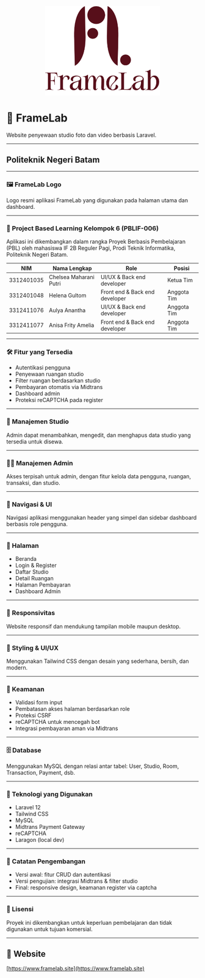 <p align="center">
  <img src="https://github.com/anisafrityamelia/FrameLab006/blob/main/public/images/logo_framelab_maroon_teks.png?raw=true" alt="FrameLab Logo" width="300"/>
</p>

# 🎥 FrameLab

Website penyewaan studio foto dan video berbasis Laravel.

---

## Politeknik Negeri Batam

---

### 🖼️ FrameLab Logo
Logo resmi aplikasi FrameLab yang digunakan pada halaman utama dan dashboard.

---

### 📄 Project Based Learning Kelompok 6 (PBLIF-006)
Aplikasi ini dikembangkan dalam rangka Proyek Berbasis Pembelajaran (PBL) oleh mahasiswa IF 2B Reguler Pagi, Prodi Teknik Informatika, Politeknik Negeri Batam.

| NIM         | Nama Lengkap            | Role                              | Posisi     |
|-------------|--------------------------|-----------------------------------|------------|
| 3312401035  | Chelsea Maharani Putri  | UI/UX & Back end developer        | Ketua Tim  |
| 3312401048  | Helena Gultom           | Front end & Back end developer    | Anggota Tim |
| 3312411076  | Aulya Anantha           | UI/UX & Back end developer        | Anggota Tim |
| 3312411077  | Anisa Frity Amelia      | Front end & Back end developer    | Anggota Tim |

---

### 🛠️ Fitur yang Tersedia
- Autentikasi pengguna
- Penyewaan ruangan studio
- Filter ruangan berdasarkan studio
- Pembayaran otomatis via Midtrans
- Dashboard admin
- Proteksi reCAPTCHA pada register

---

### 🏢 Manajemen Studio
Admin dapat menambahkan, mengedit, dan menghapus data studio yang tersedia untuk disewa.

---

### 👩‍💼 Manajemen Admin
Akses terpisah untuk admin, dengan fitur kelola data pengguna, ruangan, transaksi, dan studio.

---

### 🧭 Navigasi & UI
Navigasi aplikasi menggunakan header yang simpel dan sidebar dashboard berbasis role pengguna.

---

### 📄 Halaman
- Beranda  
- Login & Register  
- Daftar Studio  
- Detail Ruangan  
- Halaman Pembayaran  
- Dashboard Admin

---

### 📱 Responsivitas
Website responsif dan mendukung tampilan mobile maupun desktop.

---

### 🎨 Styling & UI/UX
Menggunakan Tailwind CSS dengan desain yang sederhana, bersih, dan modern.

---

### 🔐 Keamanan
- Validasi form input
- Pembatasan akses halaman berdasarkan role
- Proteksi CSRF
- reCAPTCHA untuk mencegah bot
- Integrasi pembayaran aman via Midtrans

---

### 🗄️ Database
Menggunakan MySQL dengan relasi antar tabel: User, Studio, Room, Transaction, Payment, dsb.

---

### 🧰 Teknologi yang Digunakan
- Laravel 12
- Tailwind CSS
- MySQL
- Midtrans Payment Gateway
- reCAPTCHA
- Laragon (local dev)

---

### 🚀 Catatan Pengembangan
- Versi awal: fitur CRUD dan autentikasi
- Versi pengujian: integrasi Midtrans & filter studio
- Final: responsive design, keamanan register via captcha

---

### 📌 Lisensi
Proyek ini dikembangkan untuk keperluan pembelajaran dan tidak digunakan untuk tujuan komersial.

---

## 🔗 Website
[https://www.framelab.site](https://www.framelab.site)
